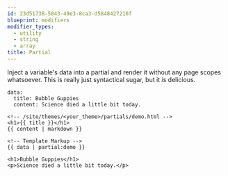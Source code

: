 ```yaml
---
id: 23d51738-5043-49e3-8ca3-d5848427216f
blueprint: modifiers
modifier_types:
  - utility
  - string
  - array
title: Partial
---
```

Inject a variable's data into a partial and render it without any page scopes whatsoever. This is really just syntactical sugar, but it _is_ delicious.

```.language-yaml
data:
  title: Bubble Guppies
  content: Science died a little bit today.
```

```
<!-- /site/themes/<your_theme>/partials/demo.html -->
<h1>{{ title }}</h1>
{{ content | markdown }}

<!-- Template Markup -->
{{ data | partial:demo }}
```

```.language-output
<h1>Bubble Guppies</h1>
<p>Science died a little bit today.</p>
```
